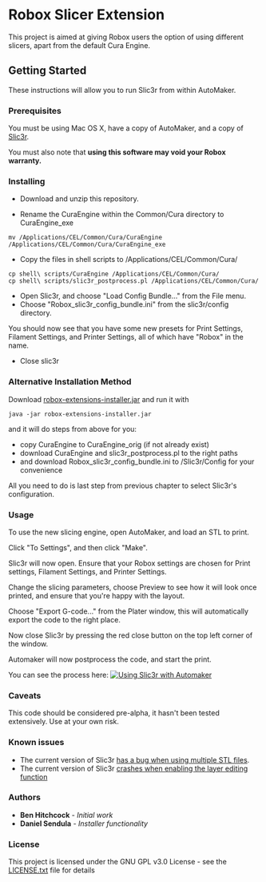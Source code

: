 # Robox Slicer Extension

This project is aimed at giving Robox users the option of using different slicers, apart from the default Cura Engine.

## Getting Started

These instructions will allow you to run Slic3r from within AutoMaker.

### Prerequisites

You must be using Mac OS X, have a copy of AutoMaker, and a copy of [Slic3r](https://github.com/prusa3d/Slic3r/releases).

You must also note that __using this software may void your Robox warranty.__


### Installing

* Download and unzip this repository.

* Rename the CuraEngine within the Common/Cura directory to CuraEngine_exe
```
mv /Applications/CEL/Common/Cura/CuraEngine /Applications/CEL/Common/Cura/CuraEngine_exe
```

* Copy the files in shell scripts to /Applications/CEL/Common/Cura/

```
cp shell\ scripts/CuraEngine /Applications/CEL/Common/Cura/
cp shell\ scripts/slic3r_postprocess.pl /Applications/CEL/Common/Cura/
```

* Open Slic3r, and choose "Load Config Bundle..." from the File menu.
* Choose "Robox_slic3r_config_bundle.ini" from the slic3r/config directory.

You should now see that you have some new presets for Print Settings, Filament Settings, and Printer Settings, all of which have "Robox" in the name. 

* Close slic3r

### Alternative Installation Method

Download [robox-extensions-installer.jar](robox-extensions-installer.jar) and run it with
```
java -jar robox-extensions-installer.jar
```
and it will do steps from above for you:
- copy CuraEngine to CuraEngine_orig (if not already exist)
- download CuraEngine and slic3r_postprocess.pl to the right paths
- and download Robox_slic3r_config_bundle.ini to <AM Install Dir>/Slic3r/Config for your convenience

All you need to do is last step from previous chapter to select Slic3r's configuration.

### Usage

To use the new slicing engine, open AutoMaker, and load an STL to print.  

Click "To Settings", and then click "Make".

Slic3r will now open.  Ensure that your Robox settings are chosen for Print settings, Filament Settings, and Printer Settings.

Change the slicing parameters, choose Preview to see how it will look once printed, and ensure that you're happy with the layout.

Choose "Export G-code..." from the Plater window, this will automatically export the code to the right place.

Now close Slic3r by pressing the red close button on the top left corner of the window.


Automaker will now postprocess the code, and start the print.

You can see the process here:
[![Using Slic3r with Automaker](http://img.youtube.com/vi/5YmH0T2vJbY/0.jpg)](http://www.youtube.com/watch?v=5YmH0T2vJbY "Automaker with slic3r on a Robox Dual")

### Caveats

This code should be considered pre-alpha, it hasn't been tested extensively.  Use at your own risk.

### Known issues

* The current version of Slic3r [has a bug when using multiple STL files](https://github.com/prusa3d/Slic3r/issues/313). 
* The current version of Slic3r [crashes when enabling the layer editing function](https://github.com/prusa3d/Slic3r/issues/315)

### Authors

* **Ben Hitchcock** - *Initial work*
* **Daniel Sendula** - *Installer functionality*


### License

This project is licensed under the GNU GPL v3.0 License - see the [LICENSE.txt](LICENSE.txt) file for details
